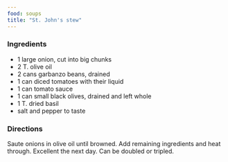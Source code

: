 ```yaml
---
food: soups
title: "St. John's stew"
---
```


### Ingredients

- 1 large onion, cut into big chunks
- 2 T. olive oil
- 2 cans garbanzo beans, drained
- 1 can diced tomatoes with their liquid
- 1 can tomato sauce
- 1 can small black olives, drained and left whole
- 1 T. dried basil
- salt and pepper to taste

### Directions

Saute onions in olive oil until browned. Add remaining ingredients and heat through. Excellent the next day. Can be doubled or tripled.
